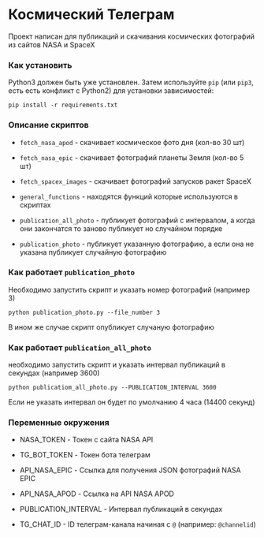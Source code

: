 # Космический Телеграм

Проект написан для публикаций и скачивания космических фотографий из сайтов NASA и SpaceX

### Как установить

Python3 должен быть уже установлен. 
Затем используйте `pip` (или `pip3`, есть есть конфликт с Python2) для установки зависимостей:
```
pip install -r requirements.txt
```

### Описание скриптов

- `fetch_nasa_apod` - скачивает космическое фото дня (кол-во 30 шт)

- `fetch_nasa_epic` - скачивает фотографий планеты Земля (кол-во 5 шт)

- `fetch_spacex_images` - скачивает фотографий запусков ракет SpaceX

- `general_functions` - находятся функций которые используются в скриптах

- `publication_all_photo` - публикует фотографий с интервалом, а когда они закончатся то заново публикует но случайном порядке

- `publication_photo` - публикует указанную фотографию, а если она не указана публикует случайную фотографию

### Как работает `publication_photo`

Необходимо запустить скрипт и указать номер фотографий (например 3)

```
python publication_photo.py --file_number 3
```
В ином же случае скрипт опубликует случаную фотографию

### Как работает `publication_all_photo`

необходимо запустить скрипт и указать интервал публикаций в секундах (например 3600)

```
python publicatiom_all_photo.py --PUBLICATION_INTERVAL 3600
```
Если не указать интервал он будет по умолчанию 4 часа (14400 секунд)

### Переменные окружения

- NASA_TOKEN - Токен с сайта NASA API

- TG_BOT_TOKEN - Токен бота телеграм

- API_NASA_EPIC - Ссылка для получения JSON фотографий NASA EPIC

- API_NASA_APOD - Ссылка на API NASA APOD

- PUBLICATION_INTERVAL - Интервал публикаций в секундах

- TG_CHAT_ID - ID телеграм-канала начиная с `@` (например: `@channelid`)
